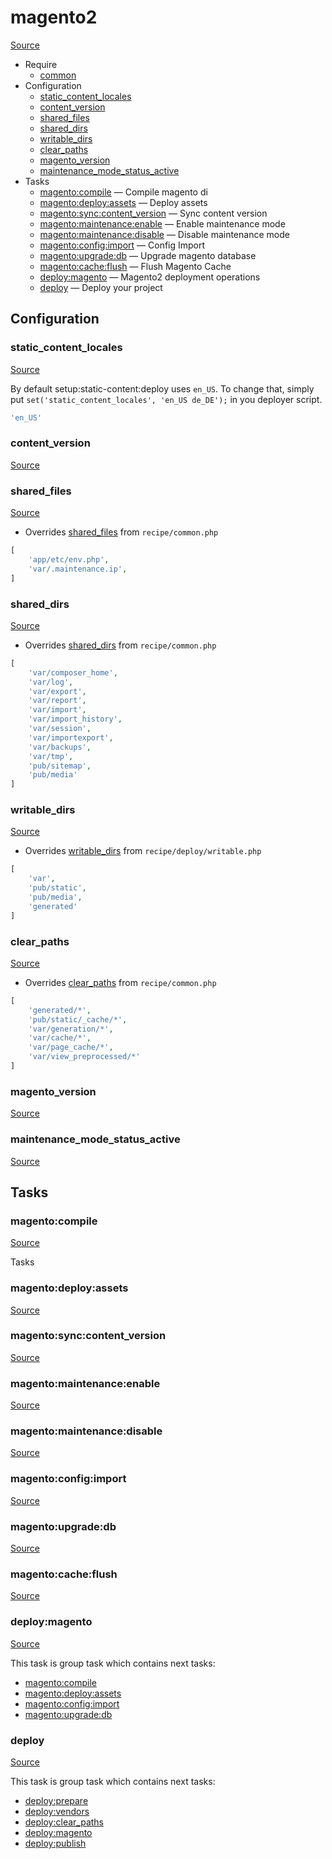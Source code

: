 <!-- DO NOT EDIT THIS FILE! -->
<!-- Instead edit recipe/magento2.php -->
<!-- Then run bin/docgen -->

# magento2

[Source](/recipe/magento2.php)



* Require
  * [common](/docs/recipe/common.md)
* Configuration
  * [static_content_locales](#static_content_locales)
  * [content_version](#content_version)
  * [shared_files](#shared_files)
  * [shared_dirs](#shared_dirs)
  * [writable_dirs](#writable_dirs)
  * [clear_paths](#clear_paths)
  * [magento_version](#magento_version)
  * [maintenance_mode_status_active](#maintenance_mode_status_active)
* Tasks
  * [magento:compile](#magentocompile) — Compile magento di
  * [magento:deploy:assets](#magentodeployassets) — Deploy assets
  * [magento:sync:content_version](#magentosynccontent_version) — Sync content version
  * [magento:maintenance:enable](#magentomaintenanceenable) — Enable maintenance mode
  * [magento:maintenance:disable](#magentomaintenancedisable) — Disable maintenance mode
  * [magento:config:import](#magentoconfigimport) — Config Import
  * [magento:upgrade:db](#magentoupgradedb) — Upgrade magento database
  * [magento:cache:flush](#magentocacheflush) — Flush Magento Cache
  * [deploy:magento](#deploymagento) — Magento2 deployment operations
  * [deploy](#deploy) — Deploy your project

## Configuration
### static_content_locales
[Source](https://github.com/deployphp/deployer/search?q=%22static_content_locales%22+in%3Afile+language%3Aphp+path%3Arecipe+filename%3Amagento2.php)

By default setup:static-content:deploy uses `en_US`.
To change that, simply put `set('static_content_locales', 'en_US de_DE');`
in you deployer script.

```php title="Default value"
'en_US'
```


### content_version
[Source](https://github.com/deployphp/deployer/search?q=%22content_version%22+in%3Afile+language%3Aphp+path%3Arecipe+filename%3Amagento2.php)





### shared_files
[Source](https://github.com/deployphp/deployer/search?q=%22shared_files%22+in%3Afile+language%3Aphp+path%3Arecipe+filename%3Amagento2.php)

* Overrides [shared_files](/docs/recipe/common.md#shared_files) from `recipe/common.php`



```php title="Default value"
[
    'app/etc/env.php',
    'var/.maintenance.ip',
]
```


### shared_dirs
[Source](https://github.com/deployphp/deployer/search?q=%22shared_dirs%22+in%3Afile+language%3Aphp+path%3Arecipe+filename%3Amagento2.php)

* Overrides [shared_dirs](/docs/recipe/common.md#shared_dirs) from `recipe/common.php`



```php title="Default value"
[
    'var/composer_home',
    'var/log',
    'var/export',
    'var/report',
    'var/import',
    'var/import_history',
    'var/session',
    'var/importexport',
    'var/backups',
    'var/tmp',
    'pub/sitemap',
    'pub/media'
]
```


### writable_dirs
[Source](https://github.com/deployphp/deployer/search?q=%22writable_dirs%22+in%3Afile+language%3Aphp+path%3Arecipe+filename%3Amagento2.php)

* Overrides [writable_dirs](/docs/recipe/deploy/writable.md#writable_dirs) from `recipe/deploy/writable.php`



```php title="Default value"
[
    'var',
    'pub/static',
    'pub/media',
    'generated'
]
```


### clear_paths
[Source](https://github.com/deployphp/deployer/search?q=%22clear_paths%22+in%3Afile+language%3Aphp+path%3Arecipe+filename%3Amagento2.php)

* Overrides [clear_paths](/docs/recipe/common.md#clear_paths) from `recipe/common.php`



```php title="Default value"
[
    'generated/*',
    'pub/static/_cache/*',
    'var/generation/*',
    'var/cache/*',
    'var/page_cache/*',
    'var/view_preprocessed/*'
]
```


### magento_version
[Source](https://github.com/deployphp/deployer/search?q=%22magento_version%22+in%3Afile+language%3Aphp+path%3Arecipe+filename%3Amagento2.php)





### maintenance_mode_status_active
[Source](https://github.com/deployphp/deployer/search?q=%22maintenance_mode_status_active%22+in%3Afile+language%3Aphp+path%3Arecipe+filename%3Amagento2.php)






## Tasks
### magento:compile
[Source](https://github.com/deployphp/deployer/search?q=%22magento%3Acompile%22+in%3Afile+language%3Aphp+path%3Arecipe+filename%3Amagento2.php)

Tasks


### magento:deploy:assets
[Source](https://github.com/deployphp/deployer/search?q=%22magento%3Adeploy%3Aassets%22+in%3Afile+language%3Aphp+path%3Arecipe+filename%3Amagento2.php)




### magento:sync:content_version
[Source](https://github.com/deployphp/deployer/search?q=%22magento%3Async%3Acontent_version%22+in%3Afile+language%3Aphp+path%3Arecipe+filename%3Amagento2.php)




### magento:maintenance:enable
[Source](https://github.com/deployphp/deployer/search?q=%22magento%3Amaintenance%3Aenable%22+in%3Afile+language%3Aphp+path%3Arecipe+filename%3Amagento2.php)




### magento:maintenance:disable
[Source](https://github.com/deployphp/deployer/search?q=%22magento%3Amaintenance%3Adisable%22+in%3Afile+language%3Aphp+path%3Arecipe+filename%3Amagento2.php)




### magento:config:import
[Source](https://github.com/deployphp/deployer/search?q=%22magento%3Aconfig%3Aimport%22+in%3Afile+language%3Aphp+path%3Arecipe+filename%3Amagento2.php)




### magento:upgrade:db
[Source](https://github.com/deployphp/deployer/search?q=%22magento%3Aupgrade%3Adb%22+in%3Afile+language%3Aphp+path%3Arecipe+filename%3Amagento2.php)




### magento:cache:flush
[Source](https://github.com/deployphp/deployer/search?q=%22magento%3Acache%3Aflush%22+in%3Afile+language%3Aphp+path%3Arecipe+filename%3Amagento2.php)




### deploy:magento
[Source](https://github.com/deployphp/deployer/search?q=%22deploy%3Amagento%22+in%3Afile+language%3Aphp+path%3Arecipe+filename%3Amagento2.php)




This task is group task which contains next tasks:
* [magento:compile](/docs/recipe/magento2.md#magentocompile)
* [magento:deploy:assets](/docs/recipe/magento2.md#magentodeployassets)
* [magento:config:import](/docs/recipe/magento2.md#magentoconfigimport)
* [magento:upgrade:db](/docs/recipe/magento2.md#magentoupgradedb)


### deploy
[Source](https://github.com/deployphp/deployer/search?q=%22deploy%22+in%3Afile+language%3Aphp+path%3Arecipe+filename%3Amagento2.php)




This task is group task which contains next tasks:
* [deploy:prepare](/docs/recipe/common.md#deployprepare)
* [deploy:vendors](/docs/recipe/deploy/vendors.md#deployvendors)
* [deploy:clear_paths](/docs/recipe/deploy/clear_paths.md#deployclear_paths)
* [deploy:magento](/docs/recipe/magento2.md#deploymagento)
* [deploy:publish](/docs/recipe/common.md#deploypublish)


